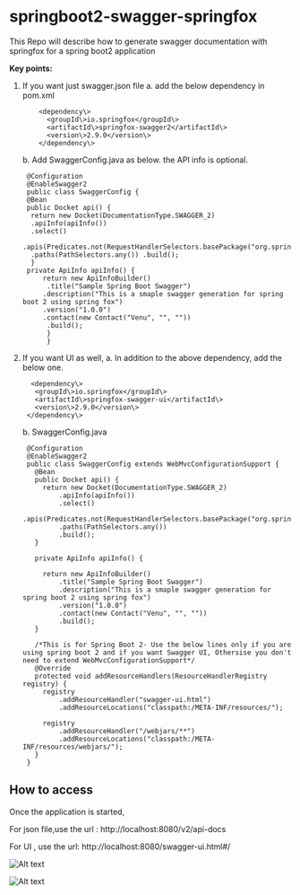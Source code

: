 # springboot2-swagger-springfox
This Repo will describe how to generate swagger documentation with springfox for a spring boot2 application

**Key points:**

 1. If you want just swagger.json file
		 a.  add the below dependency in pom.xml

		    <dependency\>
			  <groupId\>io.springfox</groupId\>
			  <artifactId\>springfox-swagger2</artifactId\>
			  <version\>2.9.0</version\>
			</dependency\>
	b. Add SwaggerConfig.java as below. the API info is optional.


		 @Configuration
		 @EnableSwagger2
		 public class SwaggerConfig {
		 @Bean
		 public Docket api() {
		  return new Docket(DocumentationType.SWAGGER_2)
		  .apiInfo(apiInfo())
		  .select()
		  .apis(Predicates.not(RequestHandlerSelectors.basePackage("org.springframework.boot")))
		  .paths(PathSelectors.any()) .build();
		  }
		 private ApiInfo apiInfo() {
			 return new ApiInfoBuilder()
			  .title("Sample Spring Boot Swagger")
			 .description("This is a smaple swagger generation for spring boot 2 using spring fox")
			 .version("1.0.0")
			 .contact(new Contact("Venu", "", ""))
			  .build();
			  }
			  }
2. If you want UI as well,
	a. In addition to the above dependency, add the below one.

	     <dependency\>
	      <groupId\>io.springfox</groupId\>
	      <artifactId\>springfox-swagger-ui</artifactId\>
	      <version\>2.9.0</version\>
	    </dependency\>
	b. SwaggerConfig.java


		@Configuration
		@EnableSwagger2
		public class SwaggerConfig extends WebMvcConfigurationSupport {
		  @Bean
		  public Docket api() {
		    return new Docket(DocumentationType.SWAGGER_2)
		        .apiInfo(apiInfo())
		        .select()
		        .apis(Predicates.not(RequestHandlerSelectors.basePackage("org.springframework.boot")))
		        .paths(PathSelectors.any())
		        .build();
		  }

		  private ApiInfo apiInfo() {

		    return new ApiInfoBuilder()
		        .title("Sample Spring Boot Swagger")
		        .description("This is a smaple swagger generation for spring boot 2 using spring fox")
		        .version("1.0.0")
		        .contact(new Contact("Venu", "", ""))
		        .build();
		  }

		  /*This is for Spring Boot 2- Use the below lines only if you are using spring boot 2 and if you want Swagger UI, Othersise you don't need to extend WebMvcConfigurationSupport*/
		  @Override
		  protected void addResourceHandlers(ResourceHandlerRegistry registry) {
		    registry
		        .addResourceHandler("swagger-ui.html")
		        .addResourceLocations("classpath:/META-INF/resources/");

		    registry
		        .addResourceHandler("/webjars/**")
		        .addResourceLocations("classpath:/META-INF/resources/webjars/");
		  }
		}


## How to access
Once the application is started,

For json file,use the url : http://localhost:8080/v2/api-docs

For UI , use the url: http://localhost:8080/swagger-ui.html#/

![Alt text](jsonscreenshot.png?raw=true "Json")

![Alt text](swaggerUI.png?raw=true "UI")

